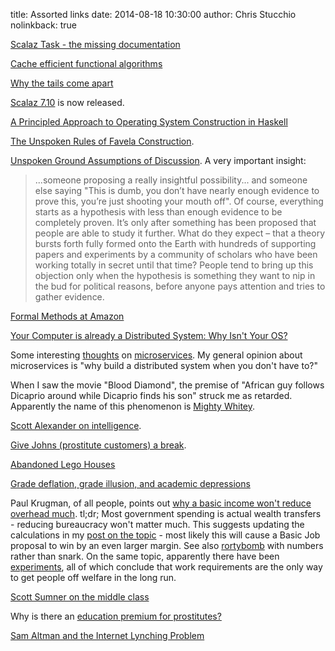 title: Assorted links
date: 2014-08-18 10:30:00
author: Chris Stucchio
nolinkback: true

[Scalaz Task - the missing documentation](http://timperrett.com/2014/07/20/scalaz-task-the-missing-documentation/)

[Cache efficient functional algorithms](http://www.cs.cmu.edu/~rwh/papers/iolambda-cacm/cacm.pdf)

[Why the tails come apart](http://lesswrong.com/lw/km6/why_the_tails_come_apart/)

[Scalaz 7.10](https://github.com/scalaz/scalaz/wiki/7.1.0) is now released.

[A Principled Approach to Operating System Construction in Haskell](http://ogi.altocumulus.org/~hallgren/ICFP2005/house.pdf)

[The Unspoken Rules of Favela Construction](http://www.archdaily.com/531253/case-study-the-unspoken-rules-of-favela-construction/).

[Unspoken Ground Assumptions of Discussion](http://slatestarcodex.com/2014/08/03/unspoken-ground-assumptions-of-discussion/). A very important insight:

> ...someone proposing a really insightful possibility... and someone else saying "This is dumb, you don’t have nearly enough evidence to prove this, you’re just shooting your mouth off". Of course, everything starts as a hypothesis with less than enough evidence to be completely proven. It’s only after something has been proposed that people are able to study it further. What do they expect – that a theory bursts forth fully formed onto the Earth with hundreds of supporting papers and experiments by a community of scholars who have been working totally in secret until that time? People tend to bring up this objection only when the hypothesis is something they want to nip in the bud for political reasons, before anyone pays attention and tries to gather evidence.

[Formal Methods at Amazon](http://research.microsoft.com/en-us/um/people/lamport/tla/formal-methods-amazon.pdf)

[Your Computer is already a Distributed System: Why Isn't Your OS?](http://www.barrelfish.org/barrelfish_hotos09.pdf)

Some interesting [thoughts](http://paulhammant.com/2011/11/29/cookie-cutter-scaling/) on [microservices](http://martinfowler.com/articles/distributed-objects-microservices.html). My general opinion about microservices is "why build a distributed system when you don't have to?"

When I saw the movie "Blood Diamond", the premise of "African guy follows Dicaprio around while Dicaprio finds his son" struck me as retarded. Apparently the name of this phenomenon is [Mighty Whitey](http://thenewinquiry.com/essays/walter-white-supremacy/).

[Scott Alexander on intelligence](http://slatestarcodex.com/2014/08/11/does-the-glasgow-coma-scale-exist-do-comas/).

[Give Johns (prostitute customers) a break](http://time.com/3087616/defense-johns-legalize-prostitution/).

[Abandoned Lego Houses](http://imgur.com/a/xf6ah)

[Grade deflation, grade illusion, and academic depressions](http://econlog.econlib.org/archives/2014/08/price_inflation.html)

Paul Krugman, of all people, points out [why a basic income won't reduce overhead much](http://krugman.blogs.nytimes.com/2014/08/09/libertarian-fantasies/?_php=true&_type=blogs&_r=0). tl;dr; Most government spending is actual wealth transfers - reducing bureaucracy won't matter much. This suggests updating the calculations in my [post on the topic](http://www.chrisstucchio.com/blog/2013/basic_income_vs_basic_job.html) - most likely this will cause a Basic Job proposal to win by an even larger margin. See also [rortybomb](http://www.nextnewdeal.net/rortybomb/pragmatic-libertarian-case-basic-income-doesnt-add) with numbers rather than snark. On the same topic, apparently there have been [experiments](http://www.cato-unbound.org/2014/08/08/jim-manzi/when-basic-income-guarantee-meets-political-process), all of which conclude that work requirements are the only way to get people off welfare in the long run.

[Scott Sumner on the middle class](http://www.themoneyillusion.com/?p=27265&utm_source=feedburner&utm_medium=feed&utm_campaign=Feed%3A+Themoneyillusion+%28TheMoneyIllusion%29)

Why is there an [education premium for prostitutes?](http://www.economist.com/news/briefing/21611074-how-new-technology-shaking-up-oldest-business-more-bang-your-buck)

[Sam Altman and the Internet Lynching Problem](http://danieltenner.com/2014/08/13/sam-altman-internet-lynching-problem/)

